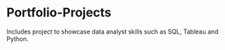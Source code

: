# Portfolio-Projects
Includes project to showcase data analyst skills such as SQL, Tableau and Python.
